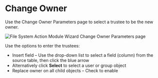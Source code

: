 # Change Owner

Use the Change Owner Parameters page to select a trustee to be the new owner.

![File System Action Module Wizard Change Owner Parameters page](/img/product_docs/accessanalyzer/11.6/accessanalyzer/admin/action/filesystem/parameters/changeowner.webp)

Use the options to enter the trustees:

- Insert field – Use the drop-down list to select a field (column) from the source table, then click
  the blue arrow
- Alternatively click **Select** to select a user or group object
- Replace owner on all child objects – Check to enable

